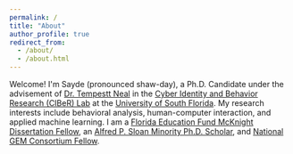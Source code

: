 ```yaml
---
permalink: /
title: "About"
author_profile: true
redirect_from: 
  - /about/
  - /about.html
---
```


Welcome! I'm Sayde (pronounced shaw-day), a Ph.D. Candidate under the advisement of [Dr. Tempestt Neal](https://tempestt-neal.github.io/web/) in the [Cyber Identity and Behavior Research (CIBeR) Lab](https://tempestt-neal.github.io/web/research.html#team) at the [University of South Florida](https://www.usf.edu/engineering/cse/). My research interests include behavioral analysis, human-computer interaction, and applied machine learning. I am a [Florida Education Fund McKnight Dissertation Fellow](https://www.fefonline.org/df.html), an [Alfred P. Sloan Minority Ph.D. Scholar](https://www.nacme.org/engage-graduate), and [National GEM Consortium Fellow](https://www.gemfellowship.org/gem-fellowship-program/).

